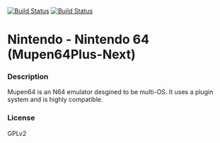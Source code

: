 [![Build Status](https://travis-ci.org/kodi-game/game.libretro.mupen64plus-nx.svg?branch=master)](https://travis-ci.org/kodi-game/game.libretro.mupen64plus-nx)
[![Build Status](https://ci.appveyor.com/api/projects/status/github/kodi-game/game.libretro.mupen64plus-nx?svg=true)](https://ci.appveyor.com/project/kodi-game/game-libretro-mupen64plus-nx)

# Nintendo - Nintendo 64 (Mupen64Plus-Next)

### Description
Mupen64 is an N64 emulator desgined to be multi-OS. It uses a plugin system and is highly compatible.

### License
GPLv2


